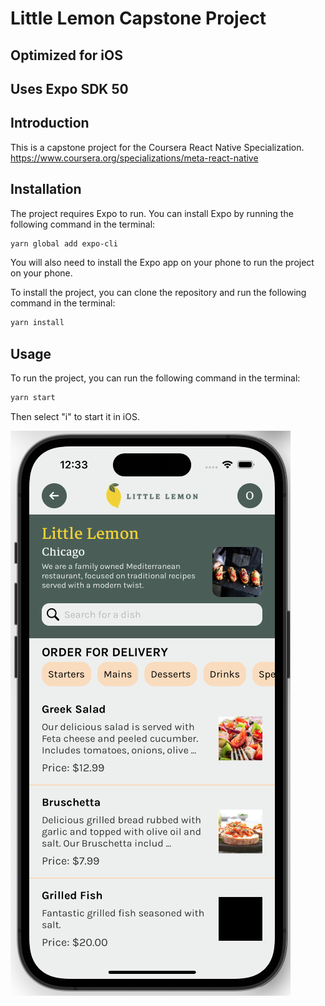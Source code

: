 # Little Lemon Capstone Project

## Optimized for iOS
## Uses Expo SDK 50

## Introduction
This is a capstone project for the Coursera React Native Specialization.
https://www.coursera.org/specializations/meta-react-native
## Installation

The project requires Expo to run. You can install Expo by running the following command in the terminal:
```bash
yarn global add expo-cli
```
You will also need to install the Expo app on your phone to run the project on your phone.

To install the project, you can clone the repository and run the following command in the terminal:
```bash
yarn install
```

## Usage
To run the project, you can run the following command in the terminal:
```bash
yarn start
```

Then select "i" to start it in iOS. 




![screenshot.png](screenshot.png)
